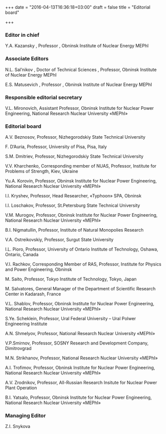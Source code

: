 +++
date = "2016-04-13T16:36:18+03:00"
draft = false
title = "Editorial board"

+++

### Editor in chief

Y.A. Kazansky , Professor , Obninsk Institute of Nuclear Energy MEPhI

### Associate Editors

N.L. Sal’nikov , Doctor of Technical Sciences , Professor, Obninsk Institute of Nuclear Energy MEPhI

E.S. Matusevich , Professor , Obninsk Institute of Nuclear Energy MEPhI

### Responsible editorial secretary

V.L. Mironovich, Assistant Professor, Obninsk Institute for Nuclear Power Engineering, National Research Nuclear University «MEPhI»

### Editorial board

A.V. Beznosov, Professor, Nizhegorodskiy State Technical University

F. D’Auria, Professor, University of Pisa, Pisa, Italy

S.M. Dmitriev, Professor, Nizhegorodskiy State Technical University

V.V. Kharchenko, Corresponding member of NUAS, Professor, Institute for Problems of Strength, Kiev, Ukraine

Yu.A. Korovin, Professor, Obninsk Institute for Nuclear Power Engineering, National Research Nuclear University «MEPhI»

I.I. Kryshev, Professor, Head Researcher, «Typhoon» SPA, Obninsk

I.I. Loschakov, Professor, St.Petersburg State Technical University

V.M. Murogov, Professor, Obninsk Institute for Nuclear Power Engineering, National Research Nuclear University «MEPhI»

B.I. Nigmatullin, Professor, Institute of Natural Monopolies Research

V.A. Ostreikovskiy, Professor, Surgut State University

I.L. Pioro, Professor, University of Ontario Institute of Technology, Oshawa, Ontario, Canada

V.I. Rachkov, Corresponding Member of RAS, Professor, Institute for Physics and Power Engineering, Obninsk

M. Saito, Professor, Tokyo Institute of Technology, Tokyo, Japan

M. Salvatores, General Manager of the Department of Scientific Research Center in Kadarash, France

V.L. Shablov, Professor, Obninsk Institute for Nuclear Power Engineering, National Research Nuclear University «MEPhI»

S.Ye. Scheklein, Professor, Ural Federal University – Ural Polwer Engineering Institute

A.N. Shmelyov, Professor, National Research Nuclear University «MEPhI»

V.P.Smirnov, Professor, SOSNY Research and Development Company, Dimitrovgrad

M.N. Strikhanov, Professor, National Research Nuclear University «MEPhI»

A.I. Trofimov, Professor, Obninsk Institute for Nuclear Power Engineering, National Research Nuclear University «MEPhI»

A.V. Zrodnikov, Professor, All-Russian Research Insitute for Nuclear Power Plant Operation

B.I. Yatsalo, Professor, Obninsk Institute for Nuclear Power Engineering, National Research Nuclear University «MEPhI»

### Managing Editor

Z.I. Snykova